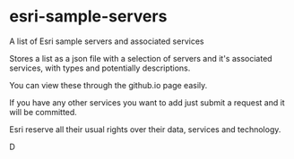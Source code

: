 # esri-sample-servers
A list  of Esri sample servers and associated services

Stores a list as a json file with a selection of servers and it's associated services, with types and potentially descriptions.

You can view these through the github.io page easily.

If you have any other services you want to add just submit a request and it will be committed.

Esri reserve all their usual rights over their data, services and technology.

D
